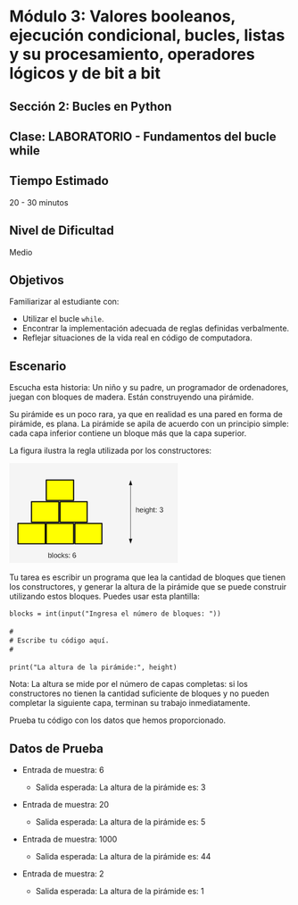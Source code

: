 # Módulo 3: Valores booleanos, ejecución condicional, bucles, listas y su procesamiento, operadores lógicos y de bit a bit
## Sección 2: Bucles en Python
## Clase: LABORATORIO - Fundamentos del bucle while

## Tiempo Estimado

20 - 30 minutos

## Nivel de Dificultad

Medio

## Objetivos

Familiarizar al estudiante con:

* Utilizar el bucle `while`.
* Encontrar la implementación adecuada de reglas definidas verbalmente.
* Reflejar situaciones de la vida real en código de computadora.

## Escenario

Escucha esta historia: Un niño y su padre, un programador de ordenadores, juegan con bloques de madera. Están construyendo una pirámide.

Su pirámide es un poco rara, ya que en realidad es una pared en forma de pirámide, es plana. La pirámide se apila de acuerdo con un principio simple: cada capa inferior contiene un bloque más que la capa superior.

La figura ilustra la regla utilizada por los constructores:

![piramide](img/piramide.png)

Tu tarea es escribir un programa que lea la cantidad de bloques que tienen los constructores, y generar la altura de la pirámide que se puede construir utilizando estos bloques. Puedes usar esta plantilla:

```
blocks = int(input("Ingresa el número de bloques: "))

#
# Escribe tu código aquí.
#	

print("La altura de la pirámide:", height)
```

Nota: La altura se mide por el número de capas completas: si los constructores no tienen la cantidad suficiente de bloques y no pueden completar la siguiente capa, terminan su trabajo inmediatamente.

Prueba tu código con los datos que hemos proporcionado.

## Datos de Prueba

* Entrada de muestra: 6
    * Salida esperada: La altura de la pirámide es: 3

* Entrada de muestra: 20
    * Salida esperada: La altura de la pirámide es: 5

* Entrada de muestra: 1000
    * Salida esperada: La altura de la pirámide es: 44

* Entrada de muestra: 2
    * Salida esperada: La altura de la pirámide es: 1

